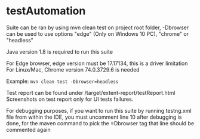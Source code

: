 # testAutomation
Suite can be ran by using mvn clean test on project root folder, -Dbrowser can be used to use options "edge" (Only on Windows 10 PC), "chrome" or "headless"

Java version 1.8 is required to run this suite

For Edge browser, edge version must be 17.17134, this is a driver limitation
For Linux/Mac, Chrome version 74.0.3729.6 is needed

Example: `mvn clean test -Dbrowser=headless`

Test report can be found under /target/extent-report/testReport.html
Screenshots on test report only for UI tests failures.

For debugging purposes, if you want to run this suite by running testng.xml file from within the IDE, you must uncomment
line 10 <parameter name="browser" value="chrome"/> after debugging is done, for the maven command to pick the =Dbrowser tag
that line should be commented again
